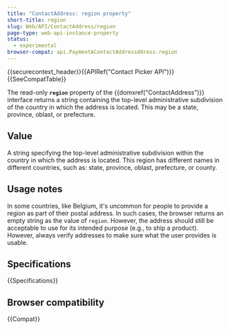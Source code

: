```yaml
---
title: "ContactAddress: region property"
short-title: region
slug: Web/API/ContactAddress/region
page-type: web-api-instance-property
status:
  - experimental
browser-compat: api.PaymentAContactAddressddress.region
---
```


{{securecontext_header}}{{APIRef("Contact Picker API")}}{{SeeCompatTable}}

The read-only **`region`** property of the {{domxref("ContactAddress")}} interface returns a string containing the top-level administrative subdivision of the country in which the address is located. This may be a state, province, oblast, or prefecture.

## Value

A string specifying the top-level administrative subdivision within the country in which the address is located. This region has different names in different countries, such as: state, province, oblast, prefecture, or county.

## Usage notes

In some countries, like Belgium, it's uncommon for people to provide a region as part of their postal address. In such cases, the browser returns an empty string as the value of `region`. However, the address should still be acceptable to use for its intended purpose (e.g., to ship a product). However, always verify addresses to make sure what the user provides is usable.

## Specifications

{{Specifications}}

## Browser compatibility

{{Compat}}
